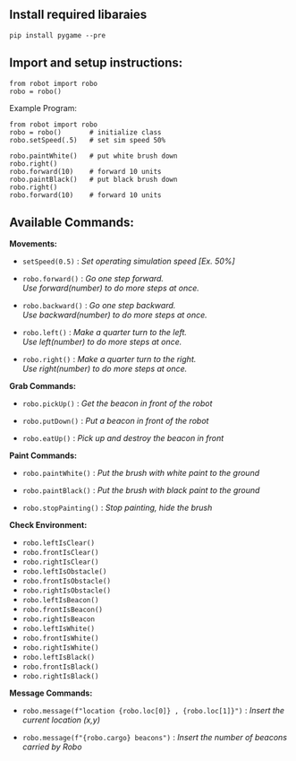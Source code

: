 ## Install required libaraies

    pip install pygame --pre

## Import and setup instructions:

    from robot import robo
    robo = robo()

Example Program:

    from robot import robo
	robo = robo()		# initialize class
	robo.setSpeed(.5)	# set sim speed 50%
	
	robo.paintWhite()	# put white brush down
	robo.right()
	robo.forward(10)	# forward 10 units
	robo.paintBlack()	# put black brush down
	robo.right()
	robo.forward(10)	# forward 10 units
   

## Available Commands:

**Movements:** 

 - `setSpeed(0.5)` 
  : *Set operating simulation speed [Ex. 50%]* 

 - `robo.forward()`
   : *Go one step forward.  
   Use forward(number) to do more steps at once.*

 - `robo.backward()`
	: *Go one step backward.  
	Use backward(number) to do more steps at once.*

 - `robo.left()`
	: *Make a quarter turn to the left.  
	Use left(number) to do more steps at once.*

 - `robo.right()`
	: *Make a quarter turn to the right.  
	Use right(number) to do more steps at once.*


**Grab Commands:**

 - `robo.pickUp()`
	: *Get the beacon in front of the robot*

 - `robo.putDown()`
	: *Put a beacon in front of the robot*

 - `robo.eatUp()`
	: *Pick up and destroy the beacon in front*

**Paint Commands:**

 - `robo.paintWhite()`
	: *Put the brush with white paint to the ground*

 - `robo.paintBlack()`
	: *Put the brush with black paint to the ground*

 - `robo.stopPainting()`
	: *Stop painting, hide the brush*

**Check Environment:**

 - `robo.leftIsClear()`
 - `robo.frontIsClear()`
 - `robo.rightIsClear()`
 - `robo.leftIsObstacle()`
 - `robo.frontIsObstacle()`
 - `robo.rightIsObstacle()`
 - `robo.leftIsBeacon()`
 - `robo.frontIsBeacon()`
 - `robo.rightIsBeacon`
 - `robo.leftIsWhite()`
 - `robo.frontIsWhite()`
 - `robo.rightIsWhite()`
 - `robo.leftIsBlack()`
 - `robo.frontIsBlack()`
 - `robo.rightIsBlack()`

**Message Commands:**

 - `robo.message(f"location {robo.loc[0]} , {robo.loc[1]}")`
	: *Insert the current location (x,y)*
	
 - `robo.message(f"{robo.cargo} beacons")`
	: *Insert the number of beacons carried by Robo*
